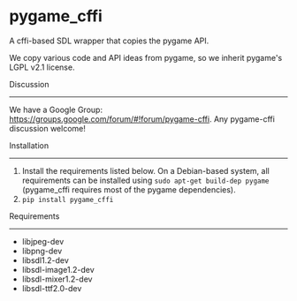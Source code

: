 pygame_cffi
===========

A cffi-based SDL wrapper that copies the pygame API.

We copy various code and API ideas from pygame, so we inherit pygame's LGPL v2.1
license.

Discussion
**********

We have a Google Group: https://groups.google.com/forum/#!forum/pygame-cffi.
Any pygame-cffi discussion welcome!

Installation
************

1. Install the requirements listed below. On a Debian-based system, all
   requirements can be installed using `sudo apt-get build-dep pygame`
   (pygame_cffi requires most of the pygame dependencies).
2. `pip install pygame_cffi`

Requirements
************

* libjpeg-dev
* libpng-dev
* libsdl1.2-dev
* libsdl-image1.2-dev
* libsdl-mixer1.2-dev
* libsdl-ttf2.0-dev
